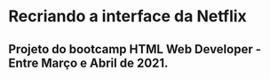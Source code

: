# Recriando a interface da Netflix
## Projeto do bootcamp HTML Web Developer - Entre Março e Abril de 2021.
